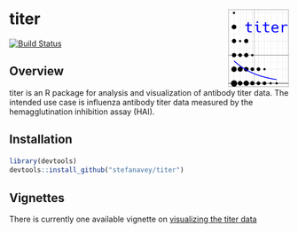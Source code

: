 # titer <img src="logo.png" align="right" height="140" width="109" />

[![Build Status](https://travis-ci.org/stefanavey/titer.svg?branch=master)](https://travis-ci.org/stefanavey/titer)

## Overview

titer is an R package for analysis and visualization of antibody titer data.  The intended use case is influenza antibody titer data measured by the hemagglutination inhibition assay (HAI).

## Installation

```r
library(devtools)
devtools::install_github("stefanavey/titer")
```
## Vignettes

There is currently one available vignette on [visualizing the titer data](https://rawgit.com/stefanavey/titer/master/vignettes/visualizeTiters.html)
